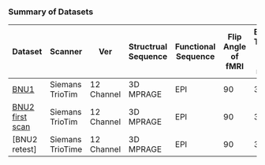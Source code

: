 ### Summary of Datasets

| Dataset | Scanner | Ver |Structrual Sequence | Functional Sequence | Flip Angle of fMRI | Echo Time (TE in ms) | Repetition Time (TR in ms) |
|---------|---------|-----|--------------------|---------------------|---------------------|---------------------|----------------------------|
|[BNU1](http://fcon_1000.projects.nitrc.org/indi/CoRR/html/bnu_1.html)| Siemans TrioTim | 12 Channel | 3D MPRAGE | EPI | 90 | 30 | 2000 |
|[BNU2 first scan](http://fcon_1000.projects.nitrc.org/indi/CoRR/html/bnu_2.html)| Siemans TrioTim | 12 Channel | 3D MPRAGE | EPI | 90 | 30 | 2000|
|[BNU2 retest]| Siemans TrioTime | 12 Channel | 3D MPRAGE | EPI |  90 | 30 | 1500 |
